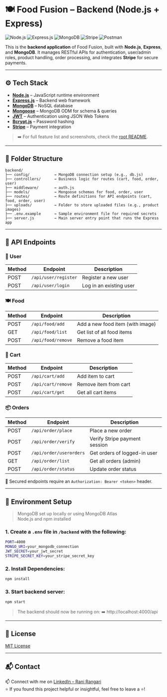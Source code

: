 # 🍽️ Food Fusion – Backend (Node.js + Express)

![Node.js](https://img.shields.io/badge/Node.js-339933?style=for-the-badge&logo=nodedotjs&logoColor=white)
![Express.js](https://img.shields.io/badge/Express.js-000000?style=for-the-badge&logo=express&logoColor=white)
![MongoDB](https://img.shields.io/badge/MongoDB-4EA94B?style=for-the-badge&logo=mongodb&logoColor=white)
![Stripe](https://img.shields.io/badge/Stripe-635BFF?style=for-the-badge&logo=stripe&logoColor=white)
![Postman](https://img.shields.io/badge/Postman-FF6C37?style=for-the-badge&logo=postman&logoColor=white)

This is the **backend application** of Food Fusion, built with **Node.js**, **Express**, and **MongoDB**. It manages RESTful APIs for authentication, user/admin roles, product handling, order processing, and integrates **Stripe** for secure payments.

---

## ⚙️ Tech Stack

- **[Node.js](https://nodejs.org/)** – JavaScript runtime environment  
- **[Express.js](https://expressjs.com/)** – Backend web framework  
- **[MongoDB](https://www.mongodb.com/)** – NoSQL database  
- **[Mongoose](https://mongoosejs.com/)** – MongoDB ODM for schema & queries  
- **[JWT](https://jwt.io/)** – Authentication using JSON Web Tokens  
- **[Bcrypt.js](https://www.npmjs.com/package/bcryptjs)** – Password hashing  
- **[Stripe](https://stripe.com/)** – Payment integration  

> ➡️ For full feature list and screenshots, check the [root README](../README.md).

---

## 📂 Folder Structure

```text
backend/
├── config/           → MongoDB connection setup (e.g., db.js)
├── controllers/      → Business logic for routes (cart, food, order, user)
├── middleware/       → auth.js
├── models/           → Mongoose schemas for food, order, user
├── routes/           → Route definitions for API endpoints (cart, food, order, user)
├── uploads/          → Folder to store uploaded files (e.g., product images)
├── .env.example      → Sample environment file for required secrets
├── server.js         → Main server entry point that runs the Express app
```

---

## 📮 API Endpoints

### 👤 User

| Method | Endpoint             | Description             |
|--------|----------------------|-------------------------|
| POST   | `/api/user/register` | Register a new user     |
| POST   | `/api/user/login`    | Log in an existing user |

### 🍽️ Food

| Method | Endpoint           | Description                     |
|--------|--------------------|---------------------------------|
| POST   | `/api/food/add`    | Add a new food item (with image)|
| GET    | `/api/food/list`   | Get list of all food items      |
| POST   | `/api/food/remove` | Remove a food item              |

### 🛒 Cart

| Method | Endpoint            | Description           |
|--------|---------------------|-----------------------|
| POST   | `/api/cart/add`     | Add item to cart      |
| POST   | `/api/cart/remove`  | Remove item from cart |
| POST   | `/api/cart/get`     | Get all cart items    |

### 📦 Orders

| Method | Endpoint               | Description                     |
|--------|------------------------|---------------------------------|
| POST   | `/api/order/place`     | Place a new order               |
| POST   | `/api/order/verify`    | Verify Stripe payment session   |
| POST   | `/api/order/userorders`| Get orders of logged-in user    |
| GET    | `/api/order/list`      | Get all orders (admin)          |
| POST   | `/api/order/status`    | Update order status             |

🔐 Secured endpoints require an `Authorization: Bearer <token>` header. 

---

## 🔧 Environment Setup  

> MongoDB set up locally or using MongoDB Atlas  
> Node.js and npm installed

### 1. Create a `.env` file in `/backend` with the following:

```bash
PORT=4000
MONGO_URI=your_mongodb_connection
JWT_SECRET=your_jwt_secret
STRIPE_SECRET_KEY=your_stripe_secret_key
```

### 2. Install Dependencies:

```bash
npm install
```

### 3. Start backend server:

```bash
npm start
```

> The backend should now be running on:
> ➡️ http://localhost:4000/api

---

## 📜 License

[MIT License](LICENSE)  

---

## 📬 Contact
     
📫 Connect with me on [LinkedIn – Rani Rangari](https://www.linkedin.com/in/rani-rangari/)   
⭐ If you found this project helpful or insightful, feel free to leave a ⭐!  
